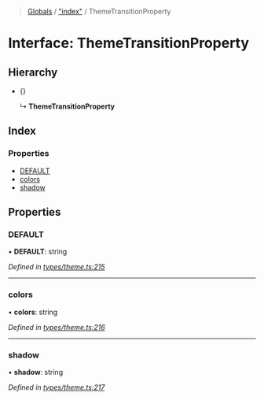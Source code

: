 > [Globals](../README.md) / ["index"](../modules/_index_.md) / ThemeTransitionProperty

# Interface: ThemeTransitionProperty

## Hierarchy

- {}

  ↳ **ThemeTransitionProperty**

## Index

### Properties

- [DEFAULT](_index_.themetransitionproperty.md#default)
- [colors](_index_.themetransitionproperty.md#colors)
- [shadow](_index_.themetransitionproperty.md#shadow)

## Properties

### DEFAULT

• **DEFAULT**: string

_Defined in [types/theme.ts:215](https://github.com/kenoxa/beamwind/blob/main/packages/beamwind/src/types/theme.ts#L215)_

---

### colors

• **colors**: string

_Defined in [types/theme.ts:216](https://github.com/kenoxa/beamwind/blob/main/packages/beamwind/src/types/theme.ts#L216)_

---

### shadow

• **shadow**: string

_Defined in [types/theme.ts:217](https://github.com/kenoxa/beamwind/blob/main/packages/beamwind/src/types/theme.ts#L217)_
